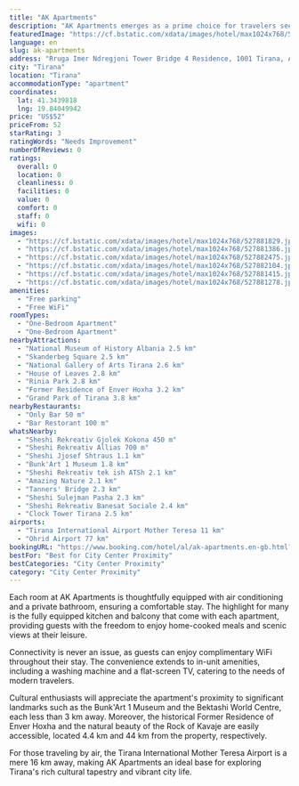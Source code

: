 ```yaml
---
title: "AK Apartments"
description: "AK Apartments emerges as a prime choice for travelers seeking comfort and convenience in the heart of Tirana."
featuredImage: "https://cf.bstatic.com/xdata/images/hotel/max1024x768/527881829.jpg?k=2a99ea010f29b8650d896a5ba33deb1c2b35df2c4e20c9e1db22b04d39c153f8&o=&hp=1"
language: en
slug: ak-apartments
address: "Rruga Imer Ndregjoni Tower Bridge 4 Residence, 1001 Tirana, Albania"
city: "Tirana"
location: "Tirana"
accommodationType: "apartment"
coordinates:
  lat: 41.3439818
  lng: 19.84049942
price: "US$52"
priceFrom: 52
starRating: 3
ratingWords: "Needs Improvement"
numberOfReviews: 0
ratings:
  overall: 0
  location: 0
  cleanliness: 0
  facilities: 0
  value: 0
  comfort: 0
  staff: 0
  wifi: 0
images:
  - "https://cf.bstatic.com/xdata/images/hotel/max1024x768/527881829.jpg?k=2a99ea010f29b8650d896a5ba33deb1c2b35df2c4e20c9e1db22b04d39c153f8&o=&hp=1"
  - "https://cf.bstatic.com/xdata/images/hotel/max1024x768/527881386.jpg?k=0fa9f14328dcbf725c13e7860dad6fb4b6068ec87982d66f3644cc88e10db946&o=&hp=1"
  - "https://cf.bstatic.com/xdata/images/hotel/max1024x768/527882475.jpg?k=8edacc6a3dfb1c9c10244476b591b26d842f7db4224422b2c0ac9549c4306027&o=&hp=1"
  - "https://cf.bstatic.com/xdata/images/hotel/max1024x768/527882104.jpg?k=a750aec4344978fd281a1b4a40e81e8905b62c8800d29fa409950bc9f9e658bb&o=&hp=1"
  - "https://cf.bstatic.com/xdata/images/hotel/max1024x768/527881415.jpg?k=81a07df22abd21871cba058155b1f1d0d19b2f791ceea332d15e7a69e1f49a2c&o=&hp=1"
  - "https://cf.bstatic.com/xdata/images/hotel/max1024x768/527881278.jpg?k=7a93e5bb8b885518bf3b0531f478a19e26de20623a8274241e9eec404eb9bbf0&o=&hp=1"
amenities:
  - "Free parking"
  - "Free WiFi"
roomTypes:
  - "One-Bedroom Apartment"
  - "One-Bedroom Apartment"
nearbyAttractions:
  - "National Museum of History Albania 2.5 km"
  - "Skanderbeg Square 2.5 km"
  - "National Gallery of Arts Tirana 2.6 km"
  - "House of Leaves 2.8 km"
  - "Rinia Park 2.8 km"
  - "Former Residence of Enver Hoxha 3.2 km"
  - "Grand Park of Tirana 3.8 km"
nearbyRestaurants:
  - "Only Bar 50 m"
  - "Bar Restorant 100 m"
whatsNearby:
  - "Sheshi Rekreativ Gjolek Kokona 450 m"
  - "Sheshi Rekreativ Allias 700 m"
  - "Sheshi Jjosef Shtraus 1.1 km"
  - "Bunk'Art 1 Museum 1.8 km"
  - "Sheshi Rekreativ tek ish ATSh 2.1 km"
  - "Amazing Nature 2.1 km"
  - "Tanners' Bridge 2.3 km"
  - "Sheshi Sulejman Pasha 2.3 km"
  - "Sheshi Rekreativ Banesat Sociale 2.4 km"
  - "Clock Tower Tirana 2.5 km"
airports:
  - "Tirana International Airport Mother Teresa 11 km"
  - "Ohrid Airport 77 km"
bookingURL: "https://www.booking.com/hotel/al/ak-apartments.en-gb.html?aid=8035640"
bestFor: "Best for City Center Proximity"
bestCategories: "City Center Proximity"
category: "City Center Proximity"
---
```


Each room at AK Apartments is thoughtfully equipped with air conditioning and a private bathroom, ensuring a comfortable stay. The highlight for many is the fully equipped kitchen and balcony that come with each apartment, providing guests with the freedom to enjoy home-cooked meals and scenic views at their leisure.

Connectivity is never an issue, as guests can enjoy complimentary WiFi throughout their stay. The convenience extends to in-unit amenities, including a washing machine and a flat-screen TV, catering to the needs of modern travelers.

Cultural enthusiasts will appreciate the apartment's proximity to significant landmarks such as the Bunk'Art 1 Museum and the Bektashi World Centre, each less than 3 km away. Moreover, the historical Former Residence of Enver Hoxha and the natural beauty of the Rock of Kavaje are easily accessible, located 4.4 km and 44 km from the property, respectively.

For those traveling by air, the Tirana International Mother Teresa Airport is a mere 16 km away, making AK Apartments an ideal base for exploring Tirana's rich cultural tapestry and vibrant city life.